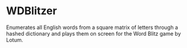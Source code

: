 # WDBlitzer
Enumerates all English words from a square matrix of letters through a hashed dictionary and plays them on screen for the Word Blitz game by Lotum.

